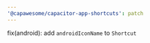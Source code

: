 ```yaml
---
'@capawesome/capacitor-app-shortcuts': patch
---
```


fix(android): add `androidIconName` to `Shortcut`

